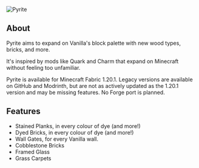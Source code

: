 ![Pyrite](https://github.com/cassiancc/Pyrite/assets/106419675/5307c101-0b87-4d0e-b4a0-7778e7ce64be)
## About
Pyrite aims to expand on Vanilla's block palette with new wood types, bricks, and more.

It's inspired by mods like Quark and Charm that expand on Minecraft without feeling too unfamiliar.

Pyrite is available for Minecraft Fabric 1.20.1. Legacy versions are available on GitHub and Modrinth, but are not as actively updated as the 1.20.1 version and may be missing features. No Forge port is planned.

## Features
- Stained Planks, in every colour of dye (and more!)
- Dyed Bricks, in every colour of dye (and more!)
- Wall Gates, for every Vanilla wall.
- Cobblestone Bricks
- Framed Glass
- Grass Carpets
